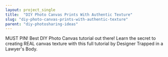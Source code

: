 ```yaml
---
layout: project_single
title:  "DIY Photo Canvas Prints With Authentic Texture"
slug: "diy-photo-canvas-prints-with-authentic-texture"
parent: "diy-photosharing-ideas"
---
```

MUST PIN! Best DIY Photo Canvas tutorial out there! Learn the secret to creating REAL canvas texture with this full tutorial by Designer Trapped in a Lawyer's Body.